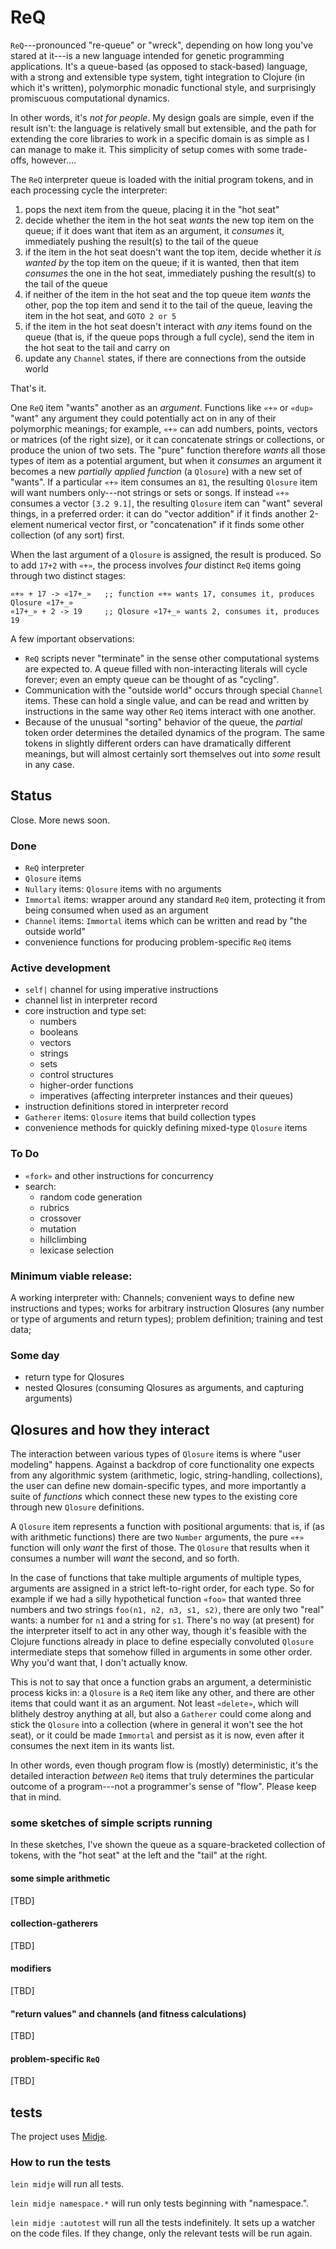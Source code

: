 # ReQ

`ReQ`---pronounced "re-queue" or "wreck", depending on how long you've stared at it---is a new language intended for genetic programming applications. It's a queue-based (as opposed to stack-based) language, with a strong and extensible type system, tight integration to Clojure (in which it's written), polymorphic monadic functional style, and surprisingly promiscuous computational dynamics.

In other words, it's _not for people_. My design goals are simple, even if the result isn't: the language is relatively small but extensible, and the path for extending the core libraries to work in a specific domain is as simple as I can manage to make it. This simplicity of setup comes with some trade-offs, however....

The `ReQ` interpreter queue is loaded with the initial program tokens, and in each processing cycle the interpreter:

1. pops the next item from the queue, placing it in the "hot seat"
2. decide whether the item in the hot seat _wants_ the new top item on the queue; if it does want that item as an argument, it _consumes_ it, immediately pushing the result(s) to the tail of the queue
3. if the item in the hot seat doesn't want the top item, decide whether it _is wanted by_ the top item on the queue; if it is wanted, then that item _consumes_ the one in the hot seat, immediately pushing the result(s) to the tail of the queue
4. if neither of the item in the hot seat and the top queue item _wants_ the other, pop the top item and send it to the tail of the queue, leaving the item in the hot seat, and `GOTO 2 or 5`
5. if the item in the hot seat doesn't interact with _any_ items found on the queue (that is, if the queue pops through a full cycle), send the item in the hot seat to the tail and carry on
6. update any `Channel` states, if there are connections from the outside world

That's it.

One `ReQ` item "wants" another as an _argument_. Functions like `«+»` or `«dup»` "want" any argument they could potentially act on in any of their polymorphic meanings; for example, `«+»` can add numbers, points, vectors or matrices (of the right size), or it can concatenate strings or collections, or produce the union of two sets. The "pure" function therefore _wants_ all those types of item as a potential argument, but when it _consumes_ an argument it becomes a new _partially applied function_ (a `Qlosure`) with a new set of "wants". If a particular `«+»` item consumes an `81`, the resulting `Qlosure` item will want numbers only---not strings or sets or songs. If instead `«+»` consumes a vector `[3.2 9.1]`, the resulting `Qlosure` item can "want" several things, in a preferred order: it can do "vector addition" if it finds another 2-element numerical vector first, or "concatenation" if it finds some other collection (of any sort) first.

When the last argument of a `Qlosure` is assigned, the result is produced. So to add `17+2` with `«+»`, the process involves _four_ distinct `ReQ` items going through two distinct stages:

```text
«+» + 17 -> «17+_»   ;; function «+» wants 17, consumes it, produces Qlosure «17+_»
«17+_» + 2 -> 19     ;; Qlosure «17+_» wants 2, consumes it, produces 19
```

A few important observations:

- `ReQ` scripts never "terminate" in the sense other computational systems are expected to. A queue filled with non-interacting literals will cycle forever; even an empty queue can be thought of as "cycling".
- Communication with the "outside world" occurs through special `Channel` items. These can hold a single value, and can be read and written by instructions in the same way other `ReQ` items interact with one another.
- Because of the unusual "sorting" behavior of the queue, the _partial_ token order determines the detailed dynamics of the program. The same tokens in slightly different orders can have dramatically different meanings, but will almost certainly sort themselves out into _some_ result in any case.

## Status

Close. More news soon.

### Done

- `ReQ` interpreter
- `Qlosure` items
- `Nullary` items: `Qlosure` items with no arguments
- `Immortal` items: wrapper around any standard `ReQ` item, protecting it from being consumed when used as an argument
- `Channel` items: `Immortal` items which can be written and read by "the outside world"
- convenience functions for producing problem-specific `ReQ` items

### Active development

- `self|` channel for using imperative instructions
- channel list in interpreter record
- core instruction and type set:
  - numbers
  - booleans
  - vectors
  - strings
  - sets
  - control structures
  - higher-order functions
  - imperatives (affecting interpreter instances and their queues)
- instruction definitions stored in interpreter record
- `Gatherer` items: `Qlosure` items that build collection types
- convenience methods for quickly defining mixed-type `Qlosure` items

### To Do

- `«fork»` and other instructions for concurrency
- search:
    - random code generation
    - rubrics
    - crossover
    - mutation
    - hillclimbing
    - lexicase selection

### Minimum viable release:

A working interpreter with: Channels; convenient ways to define new instructions and types; works for arbitrary instruction Qlosures (any number or type of arguments and return types); problem definition; training and test data; 

### Some day

- return type for Qlosures
- nested Qlosures (consuming Qlosures as arguments, and capturing arguments)


## Qlosures and how they interact

The interaction between various types of `Qlosure` items is where "user modeling" happens. Against a backdrop of core functionality one expects from any algorithmic system (arithmetic, logic, string-handling, collections), the user can define new domain-specific types, and more importantly a suite of _functions_ which connect these new types to the existing core through new `Qlosure` definitions.

A `Qlosure` item represents a function with positional arguments: that is, if (as with arithmetic functions) there are two `Number` arguments, the pure `«+»` function will only _want_ the first of those. The `Qlosure` that results when it consumes a number will _want_ the second, and so forth.

In the case of functions that take multiple arguments of multiple types, arguments are assigned in a strict left-to-right order, for each type. So for example if we had a silly hypothetical function `«foo»` that wanted three numbers and two strings `foo(n1, n2, n3, s1, s2)`, there are only two "real" wants: a number for `n1` and a string for `s1`. There's no way (at present) for the interpreter itself to act in any other way, though it's feasible with the Clojure functions already in place to define especially convoluted `Qlosure` intermediate steps that somehow filled in arguments in some other order. Why you'd want that, I don't actually know.

This is not to say that once a function grabs an argument, a deterministic process kicks in: a `Qlosure` is a `ReQ` item like any other, and there are other items that could want it as an argument. Not least `«delete»`, which will blithely destroy anything at all, but also a `Gatherer` could come along and stick the `Qlosure` into a collection (where in general it won't see the hot seat), or it could be made `Immortal` and persist as it is now, even after it consumes the next item in its wants list.

In other words, even though program flow is (mostly) deterministic, it's the detailed interaction _between_ `ReQ` items that truly determines the particular outcome of a program---not a programmer's sense of "flow". Please keep that in mind.

### some sketches of simple scripts running

In these sketches, I've shown the queue as a square-bracketed collection of tokens, with the "hot seat" at the left and the "tail" at the right.

#### some simple arithmetic

[TBD]

#### collection-gatherers

[TBD]

#### modifiers

[TBD]

#### "return values" and channels (and fitness calculations)

[TBD]

#### problem-specific `ReQ`

[TBD]

## tests

The project uses [Midje](https://github.com/marick/Midje/).

### How to run the tests

`lein midje` will run all tests.

`lein midje namespace.*` will run only tests beginning with "namespace.".

`lein midje :autotest` will run all the tests indefinitely. It sets up a
watcher on the code files. If they change, only the relevant tests will be
run again.
